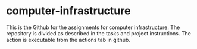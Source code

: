 # computer-infrastructure
This is the Github for the assignments for computer infrastructure.
The repository is divided as described in the tasks and project instructions.
The action is executable from the actions tab in github.